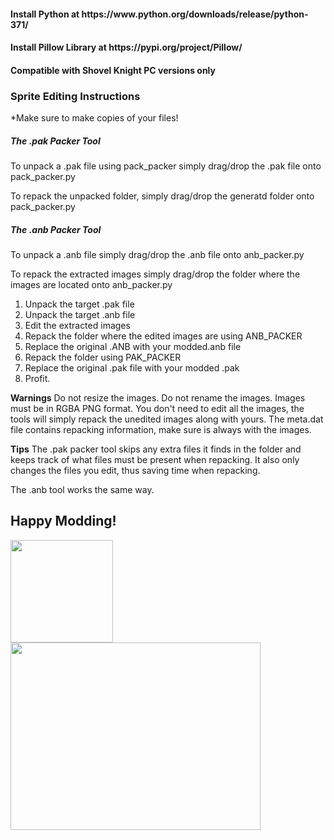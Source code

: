 <h4><b>Install Python at https://www.python.org/downloads/release/python-371/</b></h4>
<h4><b>Install Pillow Library at https://pypi.org/project/Pillow/ </b></h4>
<h4><b>Compatible with Shovel Knight PC versions only</b></h4>

<h3>Sprite Editing Instructions</h3>
*Make sure to make copies of your files!

<section>
<h5>The .pak Packer Tool</h5>
<p>To unpack a .pak file using pack_packer simply drag/drop the .pak file onto pack_packer.py</p>
<p>To repack the unpacked folder, simply drag/drop the generatd folder onto pack_packer.py</p>
</section>
<section>
<h5>The .anb Packer Tool</h5>
<p>To unpack a .anb file simply drag/drop the .anb file onto anb_packer.py</p>
<p>To repack the extracted images simply drag/drop the folder where the images are located onto anb_packer.py</p>
</section>
<ol>
  <li>Unpack the target .pak file</li>
  <li>Unpack the target .anb file</li>
  <li>Edit the extracted images</li>
  <li>Repack the folder where the edited images are using ANB_PACKER</li>
  <li>Replace the original .ANB with your modded.anb file</li>
  <li>Repack the folder using PAK_PACKER</li>
  <li>Replace the original .pak file with your modded .pak</li>
  <li>Profit.</li>
</ol>

**Warnings**
Do not resize the images.
Do not rename the images.
Images must be in RGBA PNG format.
You don't need to edit all the images, the tools will simply repack the unedited images along with yours.
The meta.dat file contains repacking information, make sure is always with the images.

**Tips**
The .pak packer tool skips any extra files it finds in the folder and keeps track of what files must be present when repacking.
It also only changes the files you edit, thus saving time when repacking.

The .anb tool works the same way.

<h2>Happy Modding!</h2>
<img src = "http://yachtclubgames.com/wp-content/uploads/2015/02/plagueKnight0031.png" width = "164" height = "164">
<img src = "https://i.postimg.cc/hvjzLWJk/Untitled.png" width="400" height = "300">
